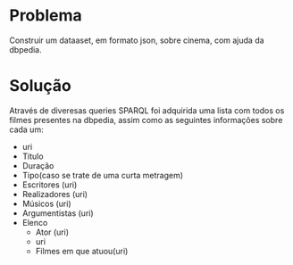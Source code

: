 # Problema

Construir um dataaset, em formato json, sobre cinema, com ajuda da dbpedia.

# Solução

Através de diveresas queries SPARQL foi adquirida uma lista com todos os filmes presentes na dbpedia, assim como as seguintes informações sobre cada um:
- uri
- Titulo
- Duração
- Tipo(caso se trate de uma curta metragem) 
- Escritores (uri)
- Realizadores (uri)
- Músicos (uri)
- Argumentistas (uri)
- Elenco
  - Ator (uri)
  - uri
  - Filmes em que atuou(uri)


